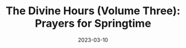 ---
date: 2023-03-10
dateYear: 2023
isbn: 9781524758813
title: "The Divine Hours (Volume Three): Prayers for Springtime"
description: "The third and final volume in a trilogy of prayer manuals compiled by Publishers Weekly religion editor Phyllis Tickle as a contemporary Book of Hours to guide Christians gently yet authoritatively through the daily offices."
cover: cover_divinehoursprayersforspringtime.jpeg
coverGoogle: https://books.google.com/books/content?id=szK5DAAAQBAJ&printsec=frontcover&img=1&zoom=1&edge=curl&source=gbs_api
pageCount: 688
authors: Phyllis Tickle
publishers: Image
published: 2016-08-17
publishedYear: 2016
bookSeries: The Divine Hours
reference: true
favorite: false
shelves:
- non-fiction
---